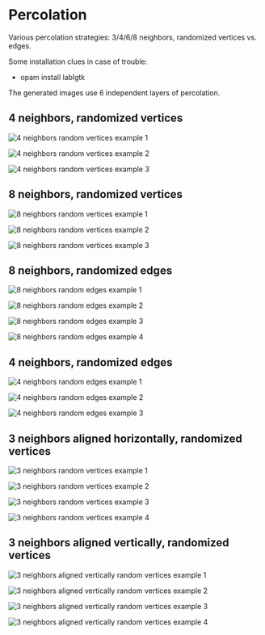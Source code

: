 # Percolation
Various percolation strategies: 3/4/6/8 neighbors, randomized vertices vs. edges.

Some installation clues in case of trouble:
* opam install lablgtk

The generated images use 6 independent layers of percolation.

## 4 neighbors, randomized vertices

![4 neighbors random vertices example 1](images/Neighbors_4_rand_vertices_ex_1.jpg)

![4 neighbors random vertices example 2](images/Neighbors_4_rand_vertices_ex_2.jpg)

![4 neighbors random vertices example 3](images/Neighbors_4_rand_vertices_ex_3.jpg)

## 8 neighbors, randomized vertices

![8 neighbors random vertices example 1](images/Neighbors_8_rand_vertices_ex_1.jpg)

![8 neighbors random vertices example 2](images/Neighbors_8_rand_vertices_ex_2.jpg)

![8 neighbors random vertices example 3](images/Neighbors_8_rand_vertices_ex_3.jpg)

## 8 neighbors, randomized edges

![8 neighbors random edges example 1](images/Neighbors_8_rand_edges_ex_1.jpg)

![8 neighbors random edges example 2](images/Neighbors_8_rand_edges_ex_2.jpg)

![8 neighbors random edges example 3](images/Neighbors_8_rand_edges_ex_3.jpg)

![8 neighbors random edges example 4](images/Neighbors_8_rand_edges_ex_4.jpg)

## 4 neighbors, randomized edges

![4 neighbors random edges example 1](images/Neighbors_4_rand_edges_ex_1.jpg)

![4 neighbors random edges example 2](images/Neighbors_4_rand_edges_ex_2.jpg)

![4 neighbors random edges example 3](images/Neighbors_4_rand_edges_ex_3.jpg)

## 3 neighbors aligned horizontally, randomized vertices

![3 neighbors random vertices example 1](images/Neighbors_3_rand_vertices_ex_1.jpg)

![3 neighbors random vertices example 2](images/Neighbors_3_rand_vertices_ex_2.jpg)

![3 neighbors random vertices example 3](images/Neighbors_3_rand_vertices_ex_3.jpg)

![3 neighbors random vertices example 4](images/Neighbors_3_rand_vertices_ex_4.jpg)

## 3 neighbors aligned vertically, randomized vertices

![3 neighbors  aligned vertically random vertices example 1](images/Neighbors_3_vertical_rand_vertices_ex_1.jpg)

![3 neighbors  aligned vertically random vertices example 2](images/Neighbors_3_vertical_rand_vertices_ex_2.jpg)

![3 neighbors  aligned vertically random vertices example 3](images/Neighbors_3_vertical_rand_vertices_ex_3.jpg)

![3 neighbors  aligned vertically random vertices example 4](images/Neighbors_3_vertical_rand_vertices_ex_4.jpg)
